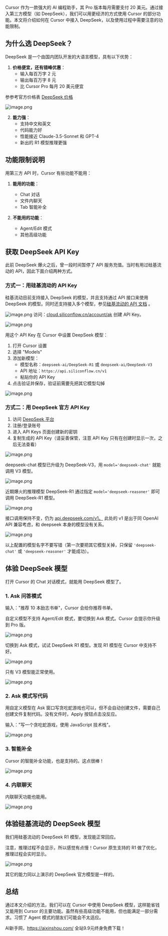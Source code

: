 Cursor 作为一款强大的 AI 编程助手，其 Pro 版本每月需要支付 20 美元。通过接入第三方模型（如 DeepSeek），我们可以用更经济的方式使用 Cursor 的部分功能。本文将介绍如何在 Cursor 中接入 DeepSeek，以及使用过程中需要注意的功能限制。

## 为什么选 DeepSeek？

DeepSeek 是一个由国内团队开发的大语言模型，具有以下优势：

1. **价格便宜，还有错峰优惠**：
   * 输入每百万字 2 元
   * 输出每百万字 8 元
   * 比 Cursor Pro 每月 20 美元便宜

参参考官方价格表 [DeepSeek 价格](https://api-docs.deepseek.com/zh-cn/quick_start/pricing "https://api-docs.deepseek.com/zh-cn/quick_start/pricing")

![image.png](https://p9-juejin.byteimg.com/tos-cn-i-k3u1fbpfcp/8c036ef92c2341788ee703c2db160930~tplv-k3u1fbpfcp-jj-mark:1600:0:0:0:q75.jpg#?w=754&h=553&s=72441&e=png&b=fcfcfc)

2. **能力强**：
   * 支持中文和英文
   * 代码能力好
   * 性能接近 Claude-3.5-Sonnet 和 GPT-4
   * 新出的 R1 模型推理更强

## 功能限制说明

用第三方 API 时，Cursor 有些功能不能用：

1. **能用的功能**：

   * Chat 对话
   * 文件内聊天
   * Tab 智能补全

2. **不能用的功能**：

   * Agent/Edit 模式
   * 其他高级功能

## 获取 DeepSeek API Key

此前 DeepSeek 爆火之后，曾一段时间暂停了 API 服务充值。当时有用过硅基流动的 API，因此下面介绍两种方式。

### 方式一：用硅基流动的 API Key

硅基流动目前支持接入 DeepSeek 的模型，并且支持通过 API 接口来使用 DeepSeek 的模型。同时还支持接入多个模型，参见[硅基流动的 API 文档](https://docs.siliconflow.cn/cn/api-reference/chat-completions/chat-completions "https://docs.siliconflow.cn/cn/api-reference/chat-completions/chat-completions") 。

![image.png](https://p6-juejin.byteimg.com/tos-cn-i-k3u1fbpfcp/42ab0014161447ccb8ffbc88fb227684~tplv-k3u1fbpfcp-jj-mark:1600:0:0:0:q75.jpg#?w=1441&h=1003&s=333134&e=png&b=ffffff) 访问：[cloud.siliconflow.cn/account/ak](https://cloud.siliconflow.cn/account/ak "https://cloud.siliconflow.cn/account/ak") 创建 API Key。

![image.png](https://p3-juejin.byteimg.com/tos-cn-i-k3u1fbpfcp/dd10b2536e634ef0b57bdd3428e97d87~tplv-k3u1fbpfcp-jj-mark:1600:0:0:0:q75.jpg#?w=1091&h=590&s=185962&e=png&b=fefcfc)

用这个 API Key 在 Cursor 中设置 DeepSeek 模型：

1. 打开 Cursor 设置
2. 选择 "Models"
3. 添加新模型：
   * 模型名称：`deepseek-ai/DeepSeek-R1` 或 `deepseek-ai/DeepSeek-V3`
   * API 地址：`https://api.siliconflow.cn/v1`
   * 粘贴你的 API Key
4. 点击验证并保存，验证前需要先把其它模型勾掉

![image.png](https://p3-juejin.byteimg.com/tos-cn-i-k3u1fbpfcp/c5dfda9b165c418ea09ab5cdb110f3db~tplv-k3u1fbpfcp-jj-mark:1600:0:0:0:q75.jpg#?w=676&h=610&s=72234&e=png&b=181818)

### 方式二：用 DeepSeek 官方 API Key

1. 访问 [DeepSeek 平台](https://platform.deepseek.com/api_keys "https://platform.deepseek.com/api_keys")
2. 注册/登录账号
3. 进入 API Keys 页面创建新的密钥
4. 复制生成的 API Key（请妥善保管，注意 API Key 只有在创建时显示一次，之后无法查看）

![image.png](https://p6-juejin.byteimg.com/tos-cn-i-k3u1fbpfcp/6096e57ecfb445a4a2c6e218d3f4e722~tplv-k3u1fbpfcp-jj-mark:1600:0:0:0:q75.jpg#?w=1001&h=802&s=64939&e=png&b=c8c8c8)

deepseek-chat 模型已升级为 DeepSeek-V3，用 `model='deepseek-chat'` 就能调用 V3 模型。

![image.png](https://p1-juejin.byteimg.com/tos-cn-i-k3u1fbpfcp/c5cba3210f2244b6838e98405903d0ed~tplv-k3u1fbpfcp-jj-mark:1600:0:0:0:q75.jpg#?w=991&h=235&s=21299&e=png&b=1a1a1a)

近期爆火的推理模型 DeepSeek-R1 通过指定 `model='deepseek-reasoner'` 即可调用 DeepSeek-R1 模型。

![image.png](https://p6-juejin.byteimg.com/tos-cn-i-k3u1fbpfcp/915de08a1943436cb3133d602b5ff903~tplv-k3u1fbpfcp-jj-mark:1600:0:0:0:q75.jpg#?w=961&h=228&s=20511&e=png&b=1a1a1a)

接口调用保持不变，仍为 [api.deepseek.com/v1。](https://api.deepseek.com/v1%E3%80%82 "https://api.deepseek.com/v1%E3%80%82") 此处的 v1 是出于同 OpenAI API 兼容考虑，和 deepseek 本身的模型没有关系。

![image.png](https://p3-juejin.byteimg.com/tos-cn-i-k3u1fbpfcp/9102dc43cb5040d0ba8f9b75bcddb0d6~tplv-k3u1fbpfcp-jj-mark:1600:0:0:0:q75.jpg#?w=956&h=232&s=22972&e=png&b=1a1a1a)

以上配置的模型名字不要写错（第一次要把其它模型关掉，只保留 `'deepseek-chat'` 或 `'deepseek-reasoner'` 才能成功）。

## 体验 DeepSeek 模型

打开 Cursor 的 Chat 对话模式，就能用 DeepSeek 模型了。

### 1\. Ask 问答模式

输入："推荐 10 本励志书单"，Cursor 会给你推荐书单。

自定义模型不支持 Agent/Edit 模式，要切换到 Ask 模式。Cursor 会提示你升级到 Pro 版。

![image.png](https://p3-juejin.byteimg.com/tos-cn-i-k3u1fbpfcp/273c96e365514b788a38a24dcb54c4fc~tplv-k3u1fbpfcp-jj-mark:1600:0:0:0:q75.jpg#?w=606&h=235&s=26241&e=png&b=191919)

切换到 Ask 模式，试试 DeepSeek R1 模型。发现 R1 模型在 Cursor 中支持不好。

![image.png](https://p9-juejin.byteimg.com/tos-cn-i-k3u1fbpfcp/ffd79356a0ba4df5b67c4a2b03aa407e~tplv-k3u1fbpfcp-jj-mark:1600:0:0:0:q75.jpg#?w=600&h=283&s=29491&e=png&b=191919)

只有 V3 模型能正常使用。

![image.png](https://p6-juejin.byteimg.com/tos-cn-i-k3u1fbpfcp/7a5afd7cd8164130943e07a5c03dfaaa~tplv-k3u1fbpfcp-jj-mark:1600:0:0:0:q75.jpg#?w=648&h=438&s=69887&e=png&b=151515)

### 2\. Ask 模式写代码

用自定义模型在 Ask 窗口写贪吃蛇游戏也可以，但不会自动创建文件，需要自己创建文件复制代码。没有文件时，Apply 按钮点击没反应。

输入："写一个贪吃蛇游戏，使用 JavaScript 技术栈"。

![image.png](https://p6-juejin.byteimg.com/tos-cn-i-k3u1fbpfcp/00c7055a38e042febcffe2e562036b44~tplv-k3u1fbpfcp-jj-mark:1600:0:0:0:q75.jpg#?w=802&h=640&s=83684&e=png&b=191919)

### 3\. 智能补全

Cursor 的智能补全功能，也是支持的。这点很棒！

![image.png](https://p1-juejin.byteimg.com/tos-cn-i-k3u1fbpfcp/35094a710aa244ee83db174adfc39897~tplv-k3u1fbpfcp-jj-mark:1600:0:0:0:q75.jpg#?w=478&h=144&s=9203&e=png&b=181818)

### 4\. 内联聊天

内联聊天功能也能用。

![image.png](https://p3-juejin.byteimg.com/tos-cn-i-k3u1fbpfcp/5c81c4a6400c4e93bd6cf9251af16028~tplv-k3u1fbpfcp-jj-mark:1600:0:0:0:q75.jpg#?w=868&h=430&s=99639&e=png&b=171717)

## 体验硅基流动的 DeepSeek 模型

我们用硅基流动的 DeepSeek R1 模型，发现能正常回应。

注意，推理过程不会显示，所以感觉有点慢！Cursor 原生支持的 R1 做了优化，推理过程会实时显示。

![image.png](https://p1-juejin.byteimg.com/tos-cn-i-k3u1fbpfcp/5342e04b4e8143e8aad1e5edcef32f3b~tplv-k3u1fbpfcp-jj-mark:1600:0:0:0:q75.jpg#?w=790&h=712&s=141011&e=png&b=151515)

其它的能力同以上演示的 DeepSeek 官方模型是一样的。

## 总结

通过本文介绍的方法，我们可以在 Cursor 中使用 DeepSeek 模型，这样能省钱又能用到 Cursor 的主要功能。虽然有些高级功能不能用，但也能满足一部分需求。习惯了 Agent 模式的朋友们可能会不太适应。

AI新手网，https://aixinshou.com/  全站9.9元终身免费下载！